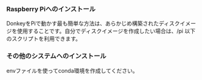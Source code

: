 ### Raspberry Piへのインストール
DonkeyをPiで動かす最も簡単な方法は、あらかじめ構築されたディスクイメージを使用することです。自分でディスクイメージを作成したい場合は、/pi 以下のスクリプトを利用できます。

### その他のシステムへのインストール
envファイルを使ってconda環境を作成してください。

